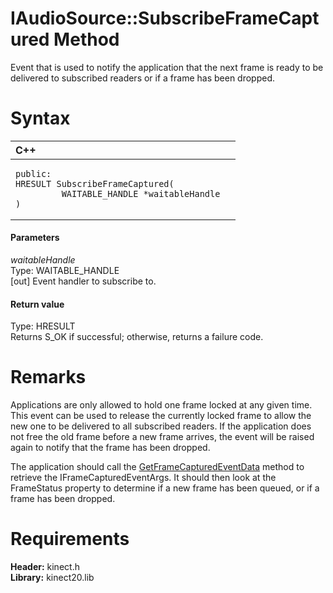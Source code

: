IAudioSource::SubscribeFrameCaptured Method  
===========================================  

Event that is used to notify the application that the next frame is ready to be delivered to subscribed readers or if a frame has been dropped. <span id="syntaxSection"></span>

Syntax  
======  

<table>
<colgroup>
<col width="100%" />
</colgroup>
<thead>
<tr class="header">
<th align="left">C++</th>
</tr>
</thead>
<tbody>
<tr class="odd">
<td align="left"><pre><code>public:  
HRESULT SubscribeFrameCaptured(  
         WAITABLE_HANDLE *waitableHandle  
)</code></pre></td>
</tr>
</tbody>
</table>

<span id="ID4EG"></span>
#### Parameters  

*waitableHandle*    
Type: WAITABLE\_HANDLE  
[out] Event handler to subscribe to.  

<span id="ID4EP"></span>
#### Return value  

Type: HRESULT  
Returns S\_OK if successful; otherwise, returns a failure code.  

<span id="remarks"></span>

Remarks  
=======  

Applications are only allowed to hold one frame locked at any given time. This event can be used to release the currently locked frame to allow the new one to be delivered to all subscribed readers. If the application does not free the old frame before a new frame arrives, the event will be raised again to notify that the frame has been dropped.  

The application should call the [GetFrameCapturedEventData](GetFrameCapturedEventData.md) method to retrieve the IFrameCapturedEventArgs. It should then look at the FrameStatus property to determine if a new frame has been queued, or if a frame has been dropped.  

<span id="requirements"></span>

Requirements  
============  

**Header:** kinect.h  
**Library:** kinect20.lib  



<!--Please do not edit the data in the comment block below.-->
<!--
TOCTitle : SubscribeFrameCaptured Method
RLTitle : IAudioSource::SubscribeFrameCaptured Method
KeywordK : SubscribeFrameCaptured method
KeywordK : IAudioSource::SubscribeFrameCaptured method
KeywordF : IAudioSource::SubscribeFrameCaptured
KeywordF : SubscribeFrameCaptured
KeywordF : Microsoft.Kinect.kinect.IAudioSource.SubscribeFrameCaptured(WAITABLE_HANDLE@)
KeywordA : M:Microsoft.Kinect.kinect.IAudioSource.SubscribeFrameCaptured(WAITABLE_HANDLE@)
AssetID : M:Microsoft.Kinect.kinect.IAudioSource.SubscribeFrameCaptured(WAITABLE_HANDLE@)
Locale : en-us
CommunityContent : 1
APIType : Managed
APILocation : 
APIName : Microsoft.Kinect.kinect.IAudioSource::SubscribeFrameCaptured
TargetOS : Windows
TopicType : kbSyntax
DevLang : C++
DocSet : K4Wv2
ProjType : K4Wv2Proj
Technology : Kinect for Windows
Product : Kinect for Windows SDK v2
productversion : 20
-->
